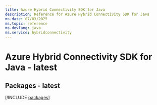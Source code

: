 ```yaml
---
title: Azure Hybrid Connectivity SDK for Java
description: Reference for Azure Hybrid Connectivity SDK for Java
ms.date: 07/03/2025
ms.topic: reference
ms.devlang: java
ms.service: hybridconnectivity
---
```

# Azure Hybrid Connectivity SDK for Java - latest
## Packages - latest
[!INCLUDE [packages](hybrid-connectivity-index.md)]